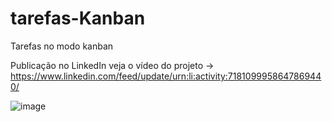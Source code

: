 # tarefas-Kanban
Tarefas no modo kanban

Publicação no LinkedIn veja o vídeo do projeto -> https://www.linkedin.com/feed/update/urn:li:activity:7181099958647869440/


![image](https://github.com/CarolFenixBr/tarefas-Kanban/assets/89542446/95287286-2d0c-43ca-849c-33ea7ea43f4f)


